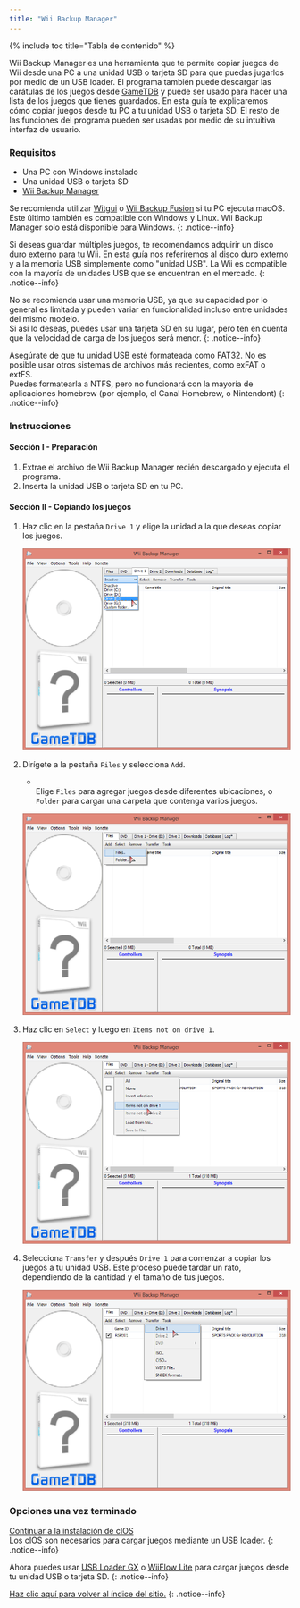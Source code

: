 ```yaml
---
title: "Wii Backup Manager"
---
```


{% include toc title="Tabla de contenido" %}

Wii Backup Manager es una herramienta que te permite copiar juegos de Wii desde una PC a una unidad USB o tarjeta SD para que puedas jugarlos por medio de un USB loader. El programa también puede descargar las carátulas de los juegos desde [GameTDB](https://gametdb.com/) y puede ser usado para hacer una lista de los juegos que tienes guardados. En esta guía te explicaremos cómo copiar juegos desde tu PC a tu unidad USB o tarjeta SD. El resto de las funciones del programa pueden ser usadas por medio de su intuitiva interfaz de usuario.

### Requisitos

* Una PC con Windows instalado
* Una unidad USB o tarjeta SD
* [Wii Backup Manager](https://static.wiidatabase.de/Wii-Backup-Manager.zip)


Se recomienda utilizar [Witgui](https://desairem.com/wordpress/category/witgui-download/) o [Wii Backup Fusion](https://github.com/larsenv/Wii-Backup-Fusion) si tu PC ejecuta macOS. Este último también es compatible con Windows y Linux. Wii Backup Manager solo está disponible para Windows.
{: .notice--info}

Si deseas guardar múltiples juegos, te recomendamos adquirir un disco duro externo para tu Wii. En esta guía nos referiremos al disco duro externo y a la memoria USB simplemente como "unidad USB". La Wii es compatible con la mayoría de unidades USB que se encuentran en el mercado.
{: .notice--info}

No se recomienda usar una memoria USB, ya que su capacidad por lo general es limitada y pueden variar en funcionalidad incluso entre unidades del mismo modelo. <br> Si así lo deseas, puedes usar una tarjeta SD en su lugar, pero ten en cuenta que la velocidad de carga de los juegos será menor.
{: .notice--info}

Asegúrate de que tu unidad USB esté formateada como FAT32. No es posible usar otros sistemas de archivos más recientes, como exFAT o extFS. <br> Puedes formatearla a NTFS, pero no funcionará con la mayoría de aplicaciones homebrew (por ejemplo, el Canal Homebrew, o Nintendont)
{: .notice--info}

### Instrucciones

#### Sección I - Preparación

1. Extrae el archivo de Wii Backup Manager recién descargado y ejecuta el programa.
1. Inserta la unidad USB o tarjeta SD en tu PC.

#### Sección II - Copiando los juegos

1. Haz clic en la pestaña `Drive 1` y elige la unidad a la que deseas copiar los juegos.

    ![](/images/desktop-apps/WBM/select_drive.png)

1. Dirígete a la pestaña `Files` y selecciona `Add`.
    + <br> Elige `Files` para agregar juegos desde diferentes ubicaciones, o `Folder` para cargar una carpeta que contenga varios juegos.

    ![](/images/desktop-apps/WBM/select_games.png)

1. Haz clic en `Select` y luego en `Items not on drive 1`.

    ![](/images/desktop-apps/WBM/select_games2.png)

1. Selecciona `Transfer` y después `Drive 1` para comenzar a copiar los juegos a tu unidad USB. Este proceso puede tardar un rato, dependiendo de la cantidad y el tamaño de tus juegos.

    ![](/images/desktop-apps/WBM/transfer_todrive.png)

### Opciones una vez terminado

[Continuar a la instalación de cIOS](cios)<br> Los cIOS son necesarios para cargar juegos mediante un USB loader.
{: .notice--info}

Ahora puedes usar [USB Loader GX](usbloadergx) o [WiiFlow Lite](wiiflow) para cargar juegos desde tu unidad USB o tarjeta SD.
{: .notice--info}

[Haz clic aquí para volver al índice del sitio.](site-navigation)
{: .notice--info}
